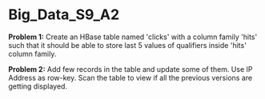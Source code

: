 # Big_Data_S9_A2

<b>Problem 1:</b>
Create an HBase table named 'clicks' with a column family 'hits' such that it should be able to
store last 5 values of qualifiers inside 'hits' column family.


<b>Problem 2:</b>
Add few records in the table and update some of them. Use IP Address as row-key. Scan the
table to view if all the previous versions are getting displayed.
